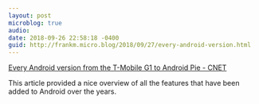 ```yaml
---
layout: post
microblog: true
audio: 
date: 2018-09-26 22:58:18 -0400
guid: http://frankm.micro.blog/2018/09/27/every-android-version.html
---
```

[Every Android version from the T-Mobile G1 to Android Pie - CNET](https://www.cnet.com/news/every-android-version-from-the-t-mobile-g1-to-android-pie/)

This article provided a nice overview of all the features that have been added to Android over the years. 
